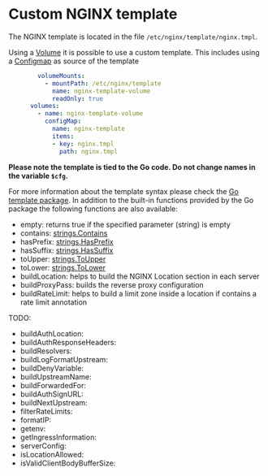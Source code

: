 # Custom NGINX template

The NGINX template is located in the file `/etc/nginx/template/nginx.tmpl`.

Using a [Volume](https://kubernetes.io/docs/concepts/storage/volumes/) it is possible to use a custom template. 
This includes using a [Configmap](https://kubernetes.io/docs/concepts/storage/volumes/#example-pod-with-a-secret-a-downward-api-and-a-configmap) as source of the template

```yaml
        volumeMounts:
          - mountPath: /etc/nginx/template
            name: nginx-template-volume
            readOnly: true
      volumes:
        - name: nginx-template-volume
          configMap:
            name: nginx-template
            items:
            - key: nginx.tmpl
              path: nginx.tmpl
```

**Please note the template is tied to the Go code. Do not change names in the variable `$cfg`.**

For more information about the template syntax please check the [Go template package](https://golang.org/pkg/text/template/).
In addition to the built-in functions provided by the Go package the following functions are also available:

- empty: returns true if the specified parameter (string) is empty
- contains: [strings.Contains](https://golang.org/pkg/strings/#Contains)
- hasPrefix: [strings.HasPrefix](https://golang.org/pkg/strings/#HasPrefix)
- hasSuffix: [strings.HasSuffix](https://golang.org/pkg/strings/#HasSuffix)
- toUpper: [strings.ToUpper](https://golang.org/pkg/strings/#ToUpper)
- toLower: [strings.ToLower](https://golang.org/pkg/strings/#ToLower)
- buildLocation: helps to build the NGINX Location section in each server
- buildProxyPass: builds the reverse proxy configuration
- buildRateLimit: helps to build a limit zone inside a location if contains a rate limit annotation

TODO:

- buildAuthLocation:
- buildAuthResponseHeaders:
- buildResolvers:
- buildLogFormatUpstream:
- buildDenyVariable:
- buildUpstreamName:
- buildForwardedFor:
- buildAuthSignURL:
- buildNextUpstream:
- filterRateLimits:
- formatIP:
- getenv:
- getIngressInformation:
- serverConfig:
- isLocationAllowed:
- isValidClientBodyBufferSize:
